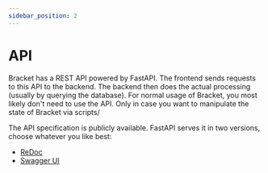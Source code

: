 ```yaml
---
sidebar_position: 2
---
```

# API

Bracket has a REST API powered by FastAPI. The frontend sends requests to this API to the backend.
The backend then does the actual processing (usually by querying the database).
For normal usage of Bracket, you most likely don't need to use the API.
Only in case you want to manipulate the state of Bracket via scripts/

The API specification is publicly available. FastAPI serves it in two versions,
choose whatever you like best:

- [ReDoc](https://api.bracketapp.nl/redoc)
- [Swagger UI](https://api.bracketapp.nl/docs)
